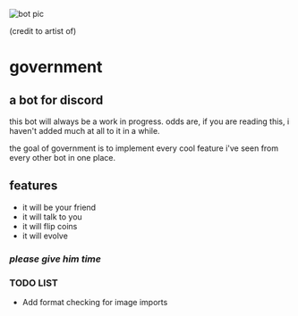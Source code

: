 ![bot pic](https://raw.githubusercontent.com/jamieboy1337/slutstation/master/botimage.png)

(credit to artist of)

# government
## a bot for discord

this bot will always be a work in progress. odds are, if you are reading this, i haven't added much at all to it in a while.

the goal of government is to implement every cool feature i've seen from every other bot in one place.
## features
  * it will be your friend
  * it will talk to you
  * it will flip coins
  * it will evolve

### *please give him time*

### TODO LIST
  * Add format checking for image imports
